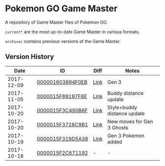 # Pokemon GO Game Master
A repository of Game Master files of Pokemon GO.

`current*` are the most up-to-date Game Master in various formats.

`archive/` contains previous versions of the Game Master.



## Version History
|Date|ID|Diff|Notes|
|---|---|---|---|
|2017-12-09|[000001603894F0EB](https://github.com/pekingduck/pogo-game-master/blob/master/archive/000001603894F0EB_GAME_MASTER.txt)|[Link](https://github.com/pekingduck/pogo-game-master/commit/19383be8c0f23cab58173d932a4352b71b0dc512#diff-589fb52f9a37393116479ac3c0dfd8ef)|Gen 3|
|2017-11-05|[0000015F89197F6E](https://github.com/pekingduck/pogo-game-master/blob/master/archive/0000015F3C490B6F_GAME_MASTER.txt)|[Link](https://github.com/pekingduck/pogo-game-master/commit/e6cdb17b78dc2f5b62e52245f8e6bfefb12b13d2#diff-589fb52f9a37393116479ac3c0dfd8ef)|Buddy distance update|
|2017-10-20|[0000015F3C490B6F](https://github.com/pekingduck/pogo-game-master/blob/master/archive/0000015F3C490B6F_GAME_MASTER.txt)|[Link](https://github.com/pekingduck/pogo-game-master/commit/bbf978e462644a392975f7172783d8b5e48c8aee#diff-589fb52f9a37393116479ac3c0dfd8ef)|Style+buddy distance update|
|2017-10-20|[0000015F3728C9B1](https://github.com/pekingduck/pogo-game-master/blob/master/archive/0000015F3728C9B1_GAME_MASTER.txt)|[Link](https://github.com/pekingduck/pogo-game-master/commit/9ad0a7ba792057fe27499369d029f77f84bb311b#diff-589fb52f9a37393116479ac3c0dfd8ef)|New moves for Gen 3 Ghosts|
|2017-10-19|[0000015F319D5A38](https://github.com/pekingduck/pogo-game-master/blob/master/archive/0000015F319D5A38_GAME_MASTER.txt)|[Link](https://github.com/pekingduck/pogo-game-master/commit/ed4ad1674f8043064089552631e11426443d765c#diff-589fb52f9a37393116479ac3c0dfd8ef)|Gen 3 Pokemon added|
|2017-10-18|[0000015F2C671192](https://github.com/pekingduck/pogo-game-master/blob/master/archive/0000015F2C671192_GAME_MASTER.txt)|-|-|
